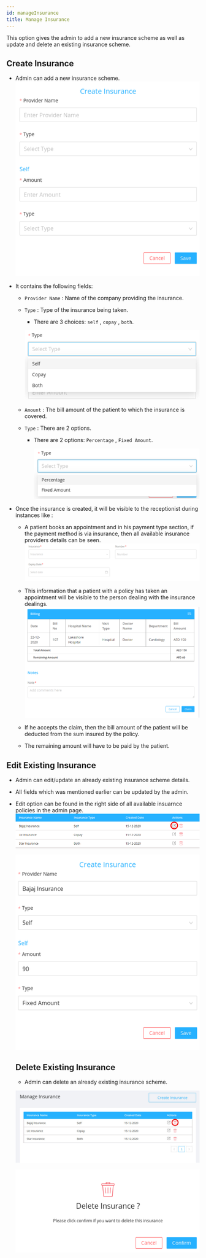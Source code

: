 ```yaml
---
id: manageInsurance
title: Manage Insurance
---
```


This option gives the admin to add a new insurance scheme as well as update and delete an existing insurance scheme.

## Create Insurance

- Admin can add a new insurance scheme.
  ![Create Insurance ](assets/manage-insurance/insurance-1.png)
- It contains the following fields:

  - `Provider Name` : Name of the company providing the insurance.
  - `Type` : Type of the insurance being taken.

    - There are 3 choices: `self` , `copay` , `both`.

    ![First Type ](assets/manage-insurance/insurance-2.png)

  - `Amount` : The bill amount of the patient to which the insurance is covered.
  - `Type` : There are 2 options.
    - There are 2 options: `Percentage` , `Fixed Amount`.
    
      ![Percentage/Fixed](assets/manage-insurance/insurance-3.png)

- Once the insurance is created, it will be visible to the receptionist during instances like :

  - A patient books an appointment and in his payment type section, if the payment method is via insurance, then all available insurance providers details can be seen.
    ![Insurance option during appointment](assets/manage-insurance/insurance-4.png)

  - This information that a patient with a policy has taken an appointment will be visible to the person dealing with the insurance dealings.
    ![Insurance claim approval](assets/manage-insurance/insurance-5.png)
  - If he accepts the claim, then the bill amount of the patient will be deducted from the sum insured by the policy.
  - The remaining amount will have to be paid by the patient.

## Edit Existing Insurance

- Admin can edit/update an already existing insurance scheme details.
- All fields which was mentioned earlier can be updated by the admin.
- Edit option can be found in the right side of all available insuarnce policies in the admin page.
  ![Edit insurance](assets/manage-insurance/insurance-6.png)

  ![Edit insurance 2](assets/manage-insurance/insurance-7.png)

  ## Delete Existing Insurance

  - Admin can delete an already existing insurance scheme.

  ![Delete insurance 1](assets/manage-insurance/insurance-delete-1.png)

  ![Delete insurance 2](assets/manage-insurance/insurance-delete-2.png)
